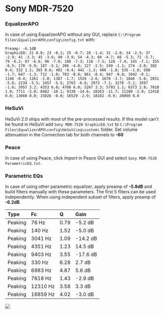 # Sony MDR-7520

### EqualizerAPO
In case of using EqualizerAPO without any GUI, replace `C:\Program Files\EqualizerAPO\config\config.txt`
with:
```
Preamp: -6.1dB
GraphicEQ: 21 0.0; 23 -0.1; 25 -0.7; 28 -1.4; 31 -2.0; 34 -2.5; 37 -2.9; 41 -3.3; 45 -3.6; 49 -3.9; 54 -4.3; 60 -4.7; 66 -5.3; 72 -5.7; 79 -6.2; 87 -6.6; 96 -7.0; 106 -7.3; 116 -7.5; 128 -7.4; 141 -7.1; 155 -6.5; 170 -5.9; 187 -5.1; 206 -4.0; 227 -2.5; 249 -1.1; 274 -2.0; 302 0.4; 332 1.2; 365 0.6; 402 -0.4; 442 -1.3; 486 -1.8; 535 -1.8; 588 -1.7; 647 -1.3; 712 -1.0; 783 -0.8; 861 -0.4; 947 -0.0; 1042 -0.1; 1146 -0.4; 1261 -1.0; 1387 -1.7; 1526 -2.6; 1678 -3.7; 1846 -5.0; 2031 -5.8; 2234 -5.5; 2457 -5.5; 2703 -6.6; 2973 -7.1; 3270 -5.1; 3597 -1.6; 3957 3.2; 4353 6.0; 4788 6.0; 5267 3.3; 5793 1.1; 6373 2.8; 7010 1.9; 7711 -3.0; 8482 -10.1; 9330 -14.6; 10263 -11.7; 11289 -2.9; 12418 0.0; 13660 0.0; 15026 -0.0; 16529 -2.9; 18182 -0.9; 20000 0.0
```

### HeSuVi
HeSuVi 2.0 ships with most of the pre-processed results. If this model can't be found in HeSuVi add
`Sony MDR-7520 GraphicEQ.txt` to `C:\Program Files\EqualizerAPO\config\HeSuVi\eq\custom\` folder.
Set volume attenuation in the Connection tab for both channels to **-60**

### Peace
In case of using Peace, click *Import* in Peace GUI and select `Sony MDR-7520 ParametricEQ.txt`.

### Parametric EQs
In case of using other parametric equalizer, apply preamp of **-5.8dB** and build filters manually
with these parameters. The first 5 filters can be used independently.
When using independent subset of filters, apply preamp of **-6.2dB**.

| Type    | Fc       |    Q | Gain     |
|:--------|:---------|:-----|:---------|
| Peaking | 76 Hz    | 0.79 | -5.2 dB  |
| Peaking | 140 Hz   | 1.52 | -5.0 dB  |
| Peaking | 3041 Hz  | 1.09 | -14.2 dB |
| Peaking | 4351 Hz  | 1.23 | 14.5 dB  |
| Peaking | 9403 Hz  | 3.55 | -17.6 dB |
| Peaking | 330 Hz   | 6.28 | 2.7 dB   |
| Peaking | 6983 Hz  | 4.87 | 5.6 dB   |
| Peaking | 7618 Hz  | 1.43 | -2.9 dB  |
| Peaking | 12310 Hz | 3.58 | 3.3 dB   |
| Peaking | 16859 Hz | 4.02 | -3.0 dB  |

![](https://raw.githubusercontent.com/jaakkopasanen/AutoEq/master/results/rtings/rtings/Sony%20MDR-7520/Sony%20MDR-7520.png)